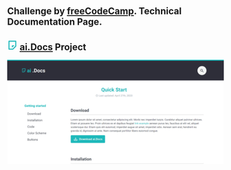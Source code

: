 ## Challenge by [freeCodeCamp](https://www.freecodecamp.org/). Technical Documentation Page.

## <img src="img/logo-color.png" width="24"> [ai.Docs](https://codepen.io/ievgeniiaabdulina/full/YzwrYwY) Project

<img src="img/desktop-img.png" width="800">

